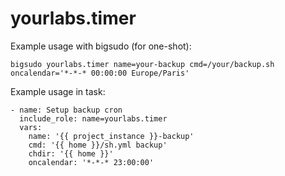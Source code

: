 yourlabs.timer
==============

Example usage with bigsudo (for one-shot):

    bigsudo yourlabs.timer name=your-backup cmd=/your/backup.sh oncalendar='*-*-* 00:00:00 Europe/Paris'

Example usage in task:

    - name: Setup backup cron
      include_role: name=yourlabs.timer
      vars:
        name: '{{ project_instance }}-backup'
        cmd: '{{ home }}/sh.yml backup'
        chdir: '{{ home }}'
        oncalendar: '*-*-* 23:00:00'
